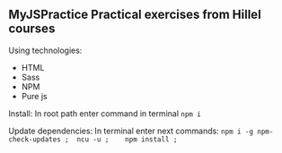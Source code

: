 MyJSPractice
Practical exercises from Hillel courses
-

Using technologies:
 - HTML
 - Sass
 - NPM
 - Pure js
 
 
Install:
 In root path enter command in terminal `npm i`

Update dependencies:
 In terminal enter next commands:
 `npm i -g npm-check-updates ;	ncu -u ;	npm install ;`